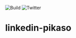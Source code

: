 ![Build](http://img.shields.io/badge/release-1.0-GREEN.svg)
![Twitter](http://img.shields.io/badge/@testingchief--lightgrey?logo=twitter&amp;style=social)

# linkedin-pikaso